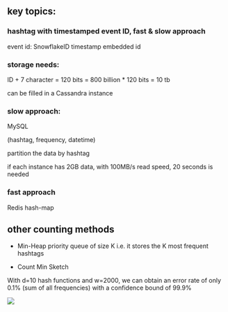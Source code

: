 ## key topics:
### hashtag with timestamped event ID, fast & slow approach

event id: SnowflakeID timestamp embedded id

### storage needs:
ID + 7 character = 120 bits = 800 billion * 120 bits = 10 tb

can be filled in a Cassandra instance


### slow approach:

MySQL

(hashtag, frequency, datetime)


partition the data by hashtag

if each instance has 2GB data, with  100MB/s read speed, 20 seconds is needed


### fast approach

Redis hash-map


## other counting methods

- Min-Heap priority queue of size K i.e. it stores the K most frequent hashtags

- Count Min Sketch

With d=10 hash functions and w=2000, we can obtain an error rate of only 0.1% (sum of all frequencies) with a confidence bound of 99.9%

![](../pics/countminsketch.png)
